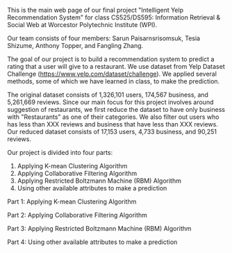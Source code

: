 This is the main web page of our final project "Intelligent Yelp Recommendation System" for class CS525/DS595: Information Retrieval & Social Web at Worcestor Polytechnic Institute (WPI).

Our team consists of four members: Sarun Paisarnsrisomsuk, Tesia Shizume, Anthony Topper, and Fangling Zhang.

The goal of our project is to build a recommendation system to predict a rating that a user will give to a restaurant. We use dataset from Yelp Dataset Challenge (https://www.yelp.com/dataset/challenge). We applied several methods, some of which we have learned in class, to make the prediction.

The original dataset consists of 1,326,101 users, 174,567 business, and 5,261,669 reviews. Since our main focus for this project involves around suggestion of restaurants, we first reduce the dataset to have only business with "Restaurants" as one of their categories. We also filter out users who has less than XXX reviews and business that have less than XXX reviews. Our reduced dataset consists of 17,153 users, 4,733 business, and 90,251 reviews.

Our project is divided into four parts:
1) Applying K-mean Clustering Algorithm
2) Applying Collaborative Filtering Algorithm
3) Applying Restricted Boltzmann Machine (RBM) Algorithm
4) Using other available attributes to make a prediction



Part 1: Applying K-mean Clustering Algorithm




Part 2: Applying Collaborative Filtering Algorithm




Part 3: Applying Restricted Boltzmann Machine (RBM) Algorithm




Part 4: Using other available attributes to make a prediction
